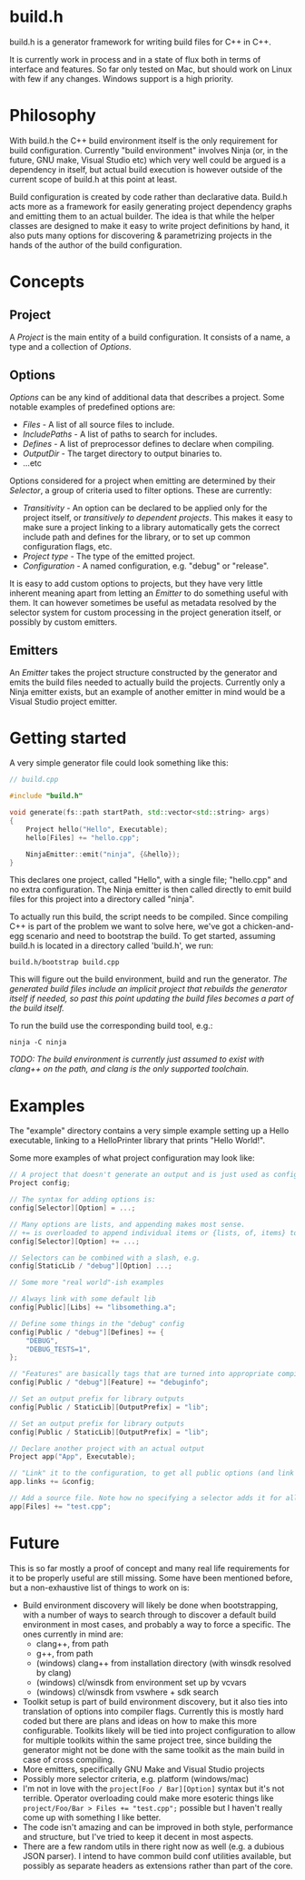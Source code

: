 # build.h
build.h is a generator framework for writing build files for C++ in C++.

It is currently work in process and in a state of flux both in terms of interface and features. So far only tested on Mac, but should work on Linux with few if any changes. Windows support is a high priority. 

# Philosophy

With build.h the C++ build environment itself is the only requirement for build configuration. Currently "build environment" involves Ninja (or, in the future, GNU make, Visual Studio etc) which very well could be argued is a dependency in itself, but actual build execution is however outside of the current scope of build.h at this point at least.

Build configuration is created by code rather than declarative data. Build.h acts more as a framework for easily generating project dependency graphs and emitting them to an actual builder. The idea is that while the helper classes are designed to make it easy to write project definitions by hand, it also puts many options for discovering & parametrizing projects in the hands of the author of the build configuration.

# Concepts
## Project
A *Project* is the main entity of a build configuration. It consists of a name, a type and a collection of *Options*.

## Options
*Options* can be any kind of additional data that describes a project. Some notable examples of predefined options are:
* *Files* - A list of all source files to include.
* *IncludePaths* - A list of paths to search for includes.
* *Defines* - A list of preprocessor defines to declare when compiling.
* *OutputDir* - The target directory to output binaries to.
* ...etc

Options considered for a project when emitting are determined by their _Selector_, a group of criteria used to filter options. These are currently:
* *Transitivity* - An option can be declared to be applied only for the project itself, or _transitively to dependent projects_. This makes it easy to make sure a project linking to a library automatically gets the correct include path and defines for the library, or to set up common configuration flags, etc. 
* *Project type* - The type of the emitted project.
* *Configuration* - A named configuration, e.g. "debug" or "release".

It is easy to add custom options to projects, but they have very little inherent meaning apart from letting an *Emitter* to do something useful with them. It can however sometimes be useful as metadata resolved by the selector system for custom processing in the project generation itself, or possibly by custom emitters.

## Emitters
An *Emitter* takes the project structure constructed by the generator and emits the build files needed to actually build the projects. Currently only a Ninja emitter exists, but an example of another emitter in mind would be a Visual Studio project emitter.

# Getting started

A very simple generator file could look something like this:
```c++
// build.cpp

#include "build.h"

void generate(fs::path startPath, std::vector<std::string> args)
{
    Project hello("Hello", Executable);
    hello[Files] += "hello.cpp";

    NinjaEmitter::emit("ninja", {&hello});
}
```

This declares one project, called "Hello", with a single file; "hello.cpp" and no extra configuration. The Ninja emitter is then called directly to emit build files for this project into a directory called "ninja".

To actually run this build, the script needs to be compiled. Since compiling C++ is part of the problem we want to solve here, we've got a chicken-and-egg scenario and need to bootstrap the build. To get started, assuming build.h is located in a directory called 'build.h', we run:
```
build.h/bootstrap build.cpp
```
This will figure out the build environment, build and run the generator. *The generated build files include an implicit project that rebuilds the generator itself if needed, so past this point updating the build files becomes a part of the build itself.*

To run the build use the corresponding build tool, e.g.:
```
ninja -C ninja
```

*TODO: The build environment is currently just assumed to exist with clang++ on the path, and clang is the only supported toolchain.*

# Examples
The "example" directory contains a very simple example setting up a Hello executable, linking to a HelloPrinter library that prints "Hello World!".

Some more examples of what project configuration may look like:
```c++
// A project that doesn't generate an output and is just used as configuration doesn't need a name or type 
Project config;

// The syntax for adding options is:
config[Selector][Option] = ...;

// Many options are lists, and appending makes most sense.
// += is overloaded to append individual items or {lists, of, items} to Option vectors
config[Selector][Option] += ...;

// Selectors can be combined with a slash, e.g.
config[StaticLib / "debug"][Option] ...;

// Some more "real world"-ish examples

// Always link with some default lib
config[Public][Libs] += "libsomething.a";

// Define some things in the "debug" config
config[Public / "debug"][Defines] += { 
    "DEBUG", 
    "DEBUG_TESTS=1",
}; 

// "Features" are basically tags that are turned into appropriate compiler flags when compiling
config[Public / "debug"][Feature] += "debuginfo";

// Set an output prefix for library outputs
config[Public / StaticLib][OutputPrefix] = "lib";

// Set an output prefix for library outputs
config[Public / StaticLib][OutputPrefix] = "lib";

// Declare another project with an actual output
Project app("App", Executable);

// "Link" it to the configuration, to get all public options (and link to outputs if any) from it
app.links += &config;

// Add a source file. Note how no specifying a selector adds it for all configurations, local to the project (no transitivity).
app[Files] += "test.cpp";
```

# Future

This is so far mostly a proof of concept and many real life requirements for it to be properly useful are still missing. Some have been mentioned before, but a non-exhaustive list of things to work on is:
* Build environment discovery will likely be done when bootstrapping, with a number of ways to search through to discover a default build environment in most cases, and probably a way to force a specific. The ones currently in mind are:
    * clang++, from path
    * g++, from path
    * (windows) clang++ from installation directory (with winsdk resolved by clang)
    * (windows) cl/winsdk from environment set up by vcvars
    * (windows) cl/winsdk from vswhere + sdk search
* Toolkit setup is part of build environment discovery, but it also ties into translation of options into compiler flags. Currently this is mostly hard coded but there are plans and ideas on how to make this more configurable. Toolkits likely will be tied into project configuration to allow for multiple toolkits within the same project tree, since building the generator might not be done with the same toolkit as the main build in case of cross compiling.
* More emitters, specifically GNU Make and Visual Studio projects
* Possibly more selector criteria, e.g. platform (windows/mac)
* I'm not in love with the `project[Foo / Bar][Option]` syntax but it's not terrible. Operator overloading could make more esoteric things like `project/Foo/Bar > Files += "test.cpp";` possible but I haven't really come up with something I like better.
* The code isn't amazing and can be improved in both style, performance and structure, but I've tried to keep it decent in most aspects.
* There are a few random utils in there right now as well (e.g. a dubious JSON parser). I intend to have common build conf utilities available, but possibly as separate headers as extensions rather than part of the core.